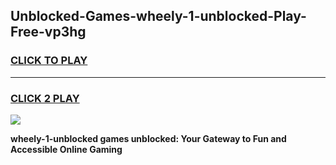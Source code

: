 
## Unblocked-Games-wheely-1-unblocked-Play-Free-vp3hg
<h3>
<a href="https://premium76.site?title=wheely-1-unblocked&ref=20M">CLICK TO PLAY</a></h3>
<hr>

<h3>
<a href="https://premium76.site?title=wheely-1-unblocked&ref=20M">CLICK 2 PLAY</a>
  
</h3>

<a href="https://premium76.site?title=wheely-1-unblocked&ref=19M"><img src="https://clearcache.store/games.png"></a>


**wheely-1-unblocked games unblocked: Your Gateway to Fun and Accessible Online Gaming**
